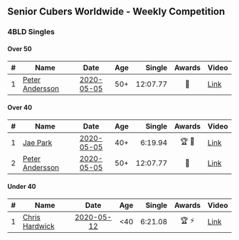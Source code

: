 ## Senior Cubers Worldwide - Weekly Competition
### 4BLD Singles

#### Over 50

| # | Name | Date | Age | Single | Awards | Video |
| :--: | -- | :--: | :--: | --: | :--: | -- |
| 1 | [Peter Andersson](../persons/peter_andersson.md) | [2020-05-05](results/2020-05-05.md) | 50+ | 12:07.77 | 🥈 | [Link](https://www.facebook.com/events/2624652641189887/permalink/2627420757579742/) |

#### Over 40

| # | Name | Date | Age | Single | Awards | Video |
| :--: | -- | :--: | :--: | --: | :--: | -- |
| 1 | [Jae Park](../persons/jae_park.md) | [2020-05-05](results/2020-05-05.md) | 40+ | 6:19.94 | 🏆 🥇 | [Link](https://www.facebook.com/events/2624652641189887/permalink/2625297171125434/) |
| 2 | [Peter Andersson](../persons/peter_andersson.md) | [2020-05-05](results/2020-05-05.md) | 50+ | 12:07.77 | 🥈 | [Link](https://www.facebook.com/events/2624652641189887/permalink/2627420757579742/) |

#### Under 40

| # | Name | Date | Age | Single | Awards | Video |
| :--: | -- | :--: | :--: | --: | :--: | -- |
| 1 | [Chris Hardwick](../persons/chris_hardwick.md) | [2020-05-12](results/2020-05-12.md) | <40 | 6:21.08 | 🏆 ⚡ | [Link](https://www.facebook.com/events/367340484222677/permalink/368430654113660/) |


<!-- Global site tag (gtag.js) - Google Analytics -->
<script async src="https://www.googletagmanager.com/gtag/js?id=UA-86348435-3"></script>
<script>window.dataLayer = window.dataLayer || []; function gtag() {dataLayer.push(arguments);} gtag('js', new Date()); gtag('config', 'UA-86348435-3');</script>
